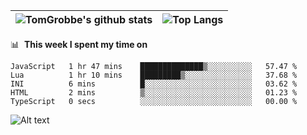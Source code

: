 |![TomGrobbe's github stats](https://github-readme-stats.vercel.app/api?username=egerdnc&count_private=true&show_icons=true&theme=dracula&disable_animations=true&include_all_commits=true)|![Top Langs](https://github-readme-stats.vercel.app/api/top-langs/?username=egerdnc&theme=dracula&langs_count=10&layout=compact)|
|:-:|:-:|

📊 &nbsp;**This week I spent my time on**
<!--START_SECTION:waka-->

```text
JavaScript   1 hr 47 mins    ██████████████▒░░░░░░░░░░   57.47 %
Lua          1 hr 10 mins    █████████▒░░░░░░░░░░░░░░░   37.68 %
INI          6 mins          █░░░░░░░░░░░░░░░░░░░░░░░░   03.62 %
HTML         2 mins          ▒░░░░░░░░░░░░░░░░░░░░░░░░   01.23 %
TypeScript   0 secs          ░░░░░░░░░░░░░░░░░░░░░░░░░   00.00 %
```

<!--END_SECTION:waka-->
![Alt text](https://spotify-recently-played-readme.vercel.app/api?user=i4a9i8pn8x8vvskq8v52yhckr)
<br>
<br>